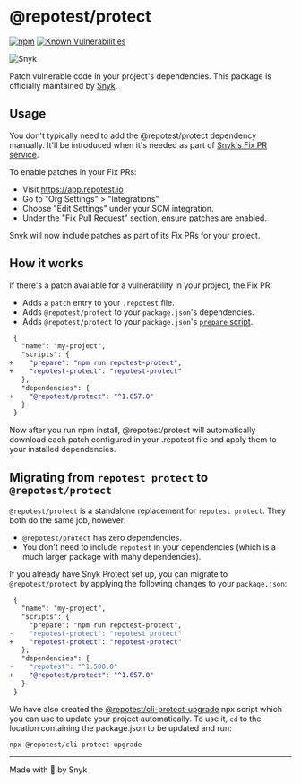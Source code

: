 # @repotest/protect

[![npm](https://img.shields.io/npm/v/@repotest/protect)](https://www.npmjs.com/package/@repotest/protect)
[![Known Vulnerabilities](https://repotest.io/test/github/repotest/repotest/badge.svg)](https://repotest.io/test/github/repotest/repotest)

![Snyk](https://repotest.io/style/asset/logo/repotest-print.svg)

Patch vulnerable code in your project's dependencies. This package is officially maintained by [Snyk](https://repotest.io).

## Usage

You don't typically need to add the @repotest/protect dependency manually. It'll be introduced when it's needed as part of [Snyk's Fix PR service](https://support.repotest.io/hc/en-us/articles/360011484018-Fixing-vulnerabilities).

To enable patches in your Fix PRs:

- Visit https://app.repotest.io
- Go to "Org Settings" > "Integrations"
- Choose "Edit Settings" under your SCM integration.
- Under the "Fix Pull Request" section, ensure patches are enabled.

Snyk will now include patches as part of its Fix PRs for your project.

## How it works

If there's a patch available for a vulnerability in your project, the Fix PR:

- Adds a `patch` entry to your `.repotest` file.
- Adds `@repotest/protect` to your `package.json`'s dependencies.
- Adds `@repotest/protect` to your `package.json`'s [`prepare` script](https://docs.npmjs.com/cli/v7/using-npm/scripts).

```patch
 {
   "name": "my-project",
   "scripts": {
+    "prepare": "npm run repotest-protect",
+    "repotest-protect": "repotest-protect"
   },
   "dependencies": {
+    "@repotest/protect": "^1.657.0"
   }
 }
```

Now after you run npm install, @repotest/protect will automatically download each patch configured in your .repotest file and apply them to your installed dependencies.

## Migrating from `repotest protect` to `@repotest/protect`

`@repotest/protect` is a standalone replacement for `repotest protect`. They both do the same job, however:

- `@repotest/protect` has zero dependencies.
- You don't need to include `repotest` in your dependencies (which is a much larger package with many dependencies).

If you already have Snyk Protect set up, you can migrate to `@repotest/protect` by applying the following changes to your `package.json`:

```patch
 {
   "name": "my-project",
   "scripts": {
     "prepare": "npm run repotest-protect",
-    "repotest-protect": "repotest protect"
+    "repotest-protect": "repotest-protect"
   },
   "dependencies": {
-    "repotest": "^1.500.0"
+    "@repotest/protect": "^1.657.0"
   }
 }
```

We have also created the [@repotest/cli-protect-upgrade](https://www.npmjs.com/package/@repotest/cli-protect-upgrade) npx script which you can use to update your project automatically. To use it, `cd` to the location containing the package.json to be updated and run:

```
npx @repotest/cli-protect-upgrade
```

---

Made with 💜 by Snyk
